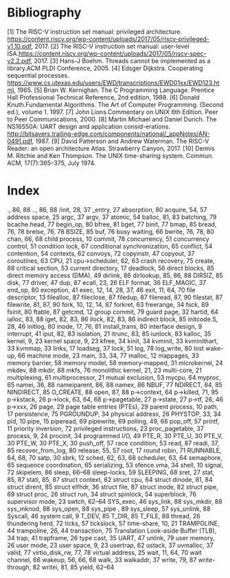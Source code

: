 # Bibliography

[1] The RISC-V instruction set manual: privileged architecture. https://content.riscv.org/wp-content/uploads/2017/05/riscv-privileged-v1.10.pdf, 2017.
[2] The RISC-V instruction set manual: user-level ISA.https://content.riscv.org/wp-content/uploads/2017/05/riscv-spec-v2.2.pdf, 2017.
[3] Hans-J Boehm. Threads cannot be implemented as a library.ACM PLDI Conference, 2005.
[4] Edsger Dijkstra. Cooperating sequential processes. https://www.cs.utexas.edu/users/EWD/transcriptions/EWD01xx/EWD123.html, 1965.
[5] Brian W. Kernighan. The C Programming Language. Prentice Hall Professional Technical Reference, 2nd edition, 1988.
[6] Donald Knuth.Fundamental Algorithms. The Art of Computer Programming. (Second ed.), volume 1. 1997.
[7] John Lions.Commentary on UNIX 6th Edition. Peer to Peer Communications, 2000.
[8] Martin Michael and Daniel Durich. The NS16550A: UART design and application consid-erations. http://bitsavers.trailing-edge.com/components/national/_appNotes/AN-0491.pdf, 1987.
[9] David Patterson and Andrew Waterman. The RISC-V Reader: an open architecture Atlas. Strawberry Canyon, 2017.
[10] Dennis M. Ritchie and Ken Thompson. The UNIX time-sharing system. Commun. ACM, 17(7):365–375, July 1974.


# Index

., 86, 88
.., 86, 88
/init, 28, 37
_entry, 27
absorption, 80
acquire, 54, 57
address space, 25
argc, 37
argv, 37
atomic, 54
balloc, 81, 83
batching, 79
bcache.head, 77
begin_op, 80
bfree, 81
bget, 77
binit, 77
bmap, 85
bread, 76, 78
brelse, 76, 78
BSIZE, 85
buf, 76
busy waiting, 66
bwrite, 76, 78, 80
chan, 66, 68
child process, 10
commit, 78
concurrency, 51
concurrency control, 51
condition lock, 67
conditional synchronization, 65
conflict, 54
contention, 54
contexts, 62
convoys, 72
copyinstr, 47
copyout, 37
coroutines, 63
CPU, 21
cpu->scheduler, 62, 63
crash recovery, 75
create, 88
critical section, 53
current directory, 17
deadlock, 56
direct blocks, 85
direct memory access (DMA), 49
dirlink, 86
dirlookup, 85, 86, 88
DIRSIZ, 85
disk, 77
driver, 47
dup, 87
ecall, 23, 26
ELF format, 36
ELF_MAGIC, 37
end_op, 80
exception, 41
exec, 12, 14, 28, 37, 46
exit, 11, 64, 70
file descriptor, 13
filealloc, 87
fileclose, 87
filedup, 87
fileread, 87, 90
filestat, 87
filewrite, 81, 87, 90
fork, 10, 12, 14, 87
forkret, 63
freerange, 34
fsck, 89
fsinit, 80
ftable, 87
getcmd, 12
group commit, 79
guard page, 32
hartid, 64
ialloc, 83, 88
iget, 82, 83, 86
ilock, 82, 83, 86
indirect block, 85
initcode.S, 28, 46
initlog, 80 
inode, 17, 76, 81
install_trans, 80
interface design, 9
interrupt, 41
iput, 82, 83
isolation, 21
itrunc, 83, 85
iunlock, 83
kalloc, 35
kernel, 9, 23
kernel space, 9, 23
kfree, 34
kinit, 34
kvminit, 33
kvminithart, 33
kvmmap, 33
links, 17
loadseg, 37
lock, 51
log, 78
log_write, 80
lost wake-up, 66
machine mode, 23
main, 33, 34, 77
malloc, 12
mappages, 33
memory barrier, 58
memory model, 58
memory-mapped, 31
microkernel, 24
mkdev, 88
mkdir, 88
mkfs, 76
monolithic kernel, 21, 23
multi-core, 21
multiplexing, 61
multiprocessor, 21
mutual exclusion, 53
mycpu, 64
myproc, 65
namei, 36, 88
nameiparent, 86, 88
namex, 86
NBUF, 77
NDIRECT, 84, 85
NINDIRECT, 85
O_CREATE, 88
open, 87, 88
p->context, 64
p->killed, 71, 95
p->kstack, 26
p->lock, 63, 64, 68
p->pagetable, 27
p->state, 27
p->tf, 26, 46
p->xxx, 26
page, 29
page table entries (PTEs), 29
parent process, 10
path, 17
persistence, 75
PGROUNDUP, 34
physical address, 26
PHYSTOP, 33, 34
pid, 10
pipe, 15
piperead, 69
pipewrite, 69
polling, 49, 66
pop_off, 57
printf, 11
priority inversion, 72
privileged instructions, 23
proc_pagetable, 37
process, 9, 24
procinit, 34
programmed I/O, 49
PTE_R, 30
PTE_U, 30
PTE_V, 30
PTE_W, 30
PTE_X, 30
push_off, 57
race condition, 53
read, 87
readi, 37, 85
recover_from_log, 80
release, 55, 57
root, 17
round robin, 71
RUNNABLE, 64, 68, 70
satp, 30
sbrk, 12
sched, 62, 63, 68
scheduler, 63, 64
semaphore, 65
sequence coordination, 65
serializing, 53
sfence.vma, 34
shell, 10 
signal, 72
skipelem, 86
sleep, 66–68
sleep-locks, 59
SLEEPING, 68
sret, 27
stat, 85, 87
stati, 85, 87
struct context, 62
struct cpu, 64
struct dinode, 81, 84
struct dirent, 85
struct elfhdr, 36
struct file, 87
struct inode, 82
struct pipe, 69
struct proc, 26
struct run, 34
struct spinlock, 54
superblock, 76
supervisor mode, 23
swtch, 62–64
SYS_exec, 46
sys_link, 88
sys_mkdir, 88
sys_mknod, 88
sys_open, 88
sys_pipe , 89
sys_sleep, 57
sys_unlink, 88
Syscall, 46
system call, 9
T_DEV, 85
T_DIR, 85
T_FILE, 88
thread, 26
thundering herd, 72
ticks, 57
tickslock, 57
time-share, 10, 21
TRAMPOLINE, 44
trampoline, 26, 44
transaction, 75
Translation Look-aside Buffer (TLB), 34
trap, 41
trapframe, 26
type cast, 35
UART, 47
unlink, 79
user memory, 26
user mode, 23
user space, 9, 23
usertrap, 62
ustack, 37
uvmalloc, 37
valid, 77
virtio_disk_rw, 77, 78
virtual address, 25
wait, 11, 64, 70
wait channel, 66
wakeup, 56, 66, 68
walk, 33
walkaddr, 37
write, 79, 87
write-through, 82
writei, 81, 85
yield, 62–64
